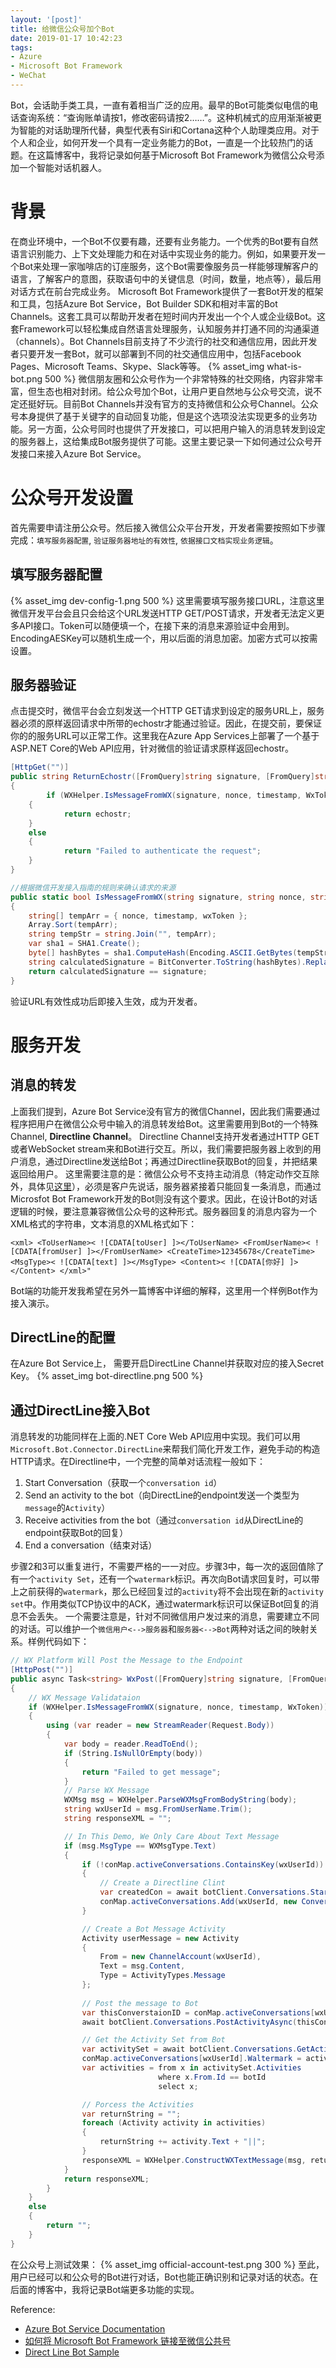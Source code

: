 ```yaml
---
layout: '[post]'
title: 给微信公众号加个Bot
date: 2019-01-17 10:42:23
tags:
- Azure
- Microsoft Bot Framework
- WeChat
---
```

Bot，会话助手类工具，一直有着相当广泛的应用。最早的Bot可能类似电信的电话查询系统：“查询账单请按1，修改密码请按2……”。这种机械式的应用渐渐被更为智能的对话助理所代替，典型代表有Siri和Cortana这种个人助理类应用。对于个人和企业，如何开发一个具有一定业务能力的Bot，一直是一个比较热门的话题。在这篇博客中，我将记录如何基于Microsoft Bot Framework为微信公众号添加一个智能对话机器人。
<!-- more -->
# 背景
在商业环境中，一个Bot不仅要有趣，还要有业务能力。一个优秀的Bot要有自然语言识别能力、上下文处理能力和在对话中实现业务的能力。例如，如果要开发一个Bot来处理一家咖啡店的订座服务，这个Bot需要像服务员一样能够理解客户的语言，了解客户的意图，获取语句中的关键信息（时间，数量，地点等），最后用对话方式在前台完成业务。
Microsoft Bot Framework提供了一套Bot开发的框架和工具，包括Azure Bot Service，Bot Builder SDK和相对丰富的Bot Channels。这套工具可以帮助开发者在短时间内开发出一个个人或企业级Bot。这套Framework可以轻松集成自然语言处理服务，认知服务并打通不同的沟通渠道（channels）。Bot Channels目前支持了不少流行的社交和通信应用，因此开发者只要开发一套Bot，就可以部署到不同的社交通信应用中，包括Facebook Pages、Microsoft Teams、Skype、Slack等等。
{% asset_img what-is-bot.png 500 %}
微信朋友圈和公众号作为一个非常特殊的社交网络，内容非常丰富，但生态也相对封闭。给公众号加个Bot，让用户更自然地与公众号交流，说不定还挺好玩。目前Bot Channels并没有官方的支持微信和公众号Channel。公众号本身提供了基于关键字的自动回复功能，但是这个选项没法实现更多的业务功能。另一方面，公众号同时也提供了开发接口，可以把用户输入的消息转发到设定的服务器上，这给集成Bot服务提供了可能。这里主要记录一下如何通过公众号开发接口来接入Azure Bot Service。

# 公众号开发设置
首先需要申请注册公众号。然后接入微信公众平台开发，开发者需要按照如下步骤完成：`填写服务器配置`, `验证服务器地址的有效性`, `依据接口文档实现业务逻辑`。
## 填写服务器配置
{% asset_img dev-config-1.png 500 %}
这里需要填写服务接口URL，注意这里微信开发平台会且只会给这个URL发送HTTP GET/POST请求，开发者无法定义更多API接口。Token可以随便填一个，在接下来的消息来源验证中会用到。EncodingAESKey可以随机生成一个，用以后面的消息加密。加密方式可以按需设置。
## 服务器验证
点击提交时，微信平台会立刻发送一个HTTP GET请求到设定的服务URL上，服务器必须的原样返回请求中所带的echostr才能通过验证。因此，在提交前，要保证你的的服务URL可以正常工作。这里我在Azure App Services上部署了一个基于ASP.NET Core的Web API应用，针对微信的验证请求原样返回echostr。
```csharp
[HttpGet("")]
public string ReturnEchostr([FromQuery]string signature, [FromQuery]string nonce, [FromQuery]string timestamp, [FromQuery]string echostr)
{
        if (WXHelper.IsMessageFromWX(signature, nonce, timestamp, WxToken))
    {
            return echostr;
    }
    else
    {
            return "Failed to authenticate the request";
    }
}
```
```csharp
//根据微信开发接入指南的规则来确认请求的来源
public static bool IsMessageFromWX(string signature, string nonce, string timestamp, string wxToken)
{
    string[] tempArr = { nonce, timestamp, wxToken };
    Array.Sort(tempArr);
    string tempStr = string.Join("", tempArr);
    var sha1 = SHA1.Create();
    byte[] hashBytes = sha1.ComputeHash(Encoding.ASCII.GetBytes(tempStr));
    string calculatedSignature = BitConverter.ToString(hashBytes).Replace("-", "").ToLower();
    return calculatedSignature == signature;
}

```
验证URL有效性成功后即接入生效，成为开发者。

# 服务开发
## 消息的转发
上面我们提到，Azure Bot Service没有官方的微信Channel，因此我们需要通过程序把用户在微信公众号中输入的消息转发给Bot。这里需要用到Bot的一个特殊Channel, **Directline Channel**。 Directline Channel支持开发者通过HTTP GET或者WebSocket stream来和Bot进行交互。所以，我们需要把服务器上收到的用户消息，通过Directline发送给Bot；再通过Directline获取Bot的回复，并把结果返回给用户。
这里需要注意的是：微信公众号不支持主动消息（特定动作交互除外，具体见[这里](https://mp.weixin.qq.com/wiki?t=resource/res_main&id=mp1421140547)），必须是客户先说话，服务器紧接着只能回复一条消息，而通过Microsfot Bot Framework开发的Bot则没有这个要求。因此，在设计Bot的对话逻辑的时候，要注意兼容微信公众号的这种形式。服务器回复的消息内容为一个XML格式的字符串，文本消息的XML格式如下：
```
<xml> <ToUserName>< ![CDATA[toUser] ]></ToUserName> <FromUserName>< ![CDATA[fromUser] ]></FromUserName> <CreateTime>12345678</CreateTime> <MsgType>< ![CDATA[text] ]></MsgType> <Content>< ![CDATA[你好] ]></Content> </xml>"
```
Bot端的功能开发我希望在另外一篇博客中详细的解释，这里用一个样例Bot作为接入演示。
## DirectLine的配置
在Azure Bot Service上， 需要开启DirectLine Channel并获取对应的接入Secret Key。
{% asset_img bot-directline.png 500 %}

## 通过DirectLine接入Bot
消息转发的功能同样在上面的.NET Core Web API应用中实现。我们可以用`Microsoft.Bot.Connector.DirectLine`来帮我们简化开发工作，避免手动的构造HTTP请求。在Directline中，一个完整的简单对话流程一般如下：
1. Start Conversation（获取一个`conversation id`）
2. Send an activity to the bot（向DirectLine的endpoint发送一个类型为`message`的`Activity`）
3. Receive activities from the bot（通过`conversation id`从DirectLine的endpoint获取Bot的回复）
4. End a conversation（结束对话）

步骤2和3可以重复进行，不需要严格的一一对应。步骤3中，每一次的返回值除了有一个`activity Set`，还有一个`watermark`标识。再次向Bot请求回复时，可以带上之前获得的`watermark`，那么已经回复过的`activity`将不会出现在新的`activity set`中。作用类似TCP协议中的ACK，通过watermark标识可以保证Bot回复的消息不会丢失。
一个需要注意是，针对不同微信用户发过来的消息，需要建立不同的对话。可以维护一个`微信用户<-->服务器`和`服务器<-->Bot`两种对话之间的映射关系。样例代码如下：
```csharp
// WX Platform Will Post the Message to the Endpoint 
[HttpPost("")]
public async Task<string> WxPost([FromQuery]string signature, [FromQuery]string nonce, [FromQuery]string timestamp)
{
    // WX Message Validataion
    if (WXHelper.IsMessageFromWX(signature, nonce, timestamp, WxToken))
    {
        using (var reader = new StreamReader(Request.Body))
        {
            var body = reader.ReadToEnd();
            if (String.IsNullOrEmpty(body))
            {
                return "Failed to get message";
            }
            // Parse WX Message
            WXMsg msg = WXHelper.ParseWXMsgFromBodyString(body);
            string wxUserId = msg.FromUserName.Trim();
            string responseXML = "";

            // In This Demo, We Only Care About Text Message
            if (msg.MsgType == WXMsgType.Text)
            {
                if (!conMap.activeConversations.ContainsKey(wxUserId))
                {
                    // Create a Directline Clint
                    var createdCon = await botClient.Conversations.StartConversationAsync();
                    conMap.activeConversations.Add(wxUserId, new ConversationInfo(createdCon, ""));
                }

                // Create a Bot Message Activity
                Activity userMessage = new Activity
                {
                    From = new ChannelAccount(wxUserId),
                    Text = msg.Content,
                    Type = ActivityTypes.Message
                };
                
                // Post the message to Bot
                var thisConverstaionID = conMap.activeConversations[wxUserId].Conversation.ConversationId;
                await botClient.Conversations.PostActivityAsync(thisConverstaionID, userMessage);

                // Get the Activity Set from Bot
                var activitySet = await botClient.Conversations.GetActivitiesAsync(thisConverstaionID, conMap.activeConversations[wxUserId].Waltermark);
                conMap.activeConversations[wxUserId].Waltermark = activitySet.Watermark;
                var activities = from x in activitySet.Activities
                                 where x.From.Id == botId
                                 select x;

                // Porcess the Activities
                var returnString = "";
                foreach (Activity activity in activities)
                {
                    returnString += activity.Text + "||";
                }
                responseXML = WXHelper.ConstructWXTextMessage(msg, returnString);
            }
            return responseXML;
        }
    }
    else
    {
        return "";
    }
}
```
在公众号上测试效果：
{% asset_img official-account-test.png 300 %}
至此，用户已经可以和公众号的Bot进行对话，Bot也能正确识别和记录对话的状态。在后面的博客中，我将记录Bot端更多功能的实现。

Reference:
* [Azure Bot Service Documentation](https://docs.microsoft.com/en-us/azure/bot-service/?view=azure-bot-service-4.0)
* [如何将 Microsoft Bot Framework 链接至微信公共号](https://www.cnblogs.com/sonic1abc/p/5941442.html)
* [Direct Line Bot Sample](https://github.com/Microsoft/BotBuilder-Samples/tree/v3-sdk-samples/CSharp/core-DirectLine)
